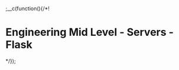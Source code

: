 
;__c(function(){/*!

# Engineering Mid Level - Servers - Flask



[//]: # (@~|tech/engineering-mid-level/servers/flask|~@)

*/});
